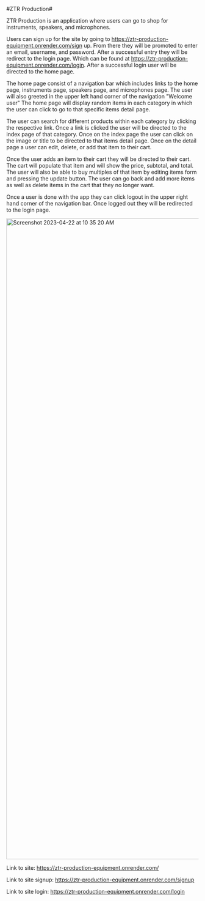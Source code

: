 #ZTR Production#

ZTR Production is an application where users can go to shop for instruments, speakers, and microphones. 

Users can sign up for the site by going to https://ztr-production-equipment.onrender.com/sign up. From there they will be promoted to enter an email, username, and password. After a successful entry they will be redirect to the login page. Which can be found at https://ztr-production-equipment.onrender.com/login. After a successful login user will be directed to the home page. 

The home page consist of a navigation bar which includes links to the home page, instruments page, speakers page, and microphones page. The user will also greeted in the upper left hand corner of the navigation "Welcome user" The home page will display random items in each category in which the user can click to go to that specific items detail page. 

The user can search for different products within each category by clicking the respective link. Once a link is clicked the user will be directed to the index page of that category. Once on the index page the user can click on the image or title to be directed to that items detail page. Once on the detail page a user can edit, delete, or add that item to their cart. 

Once the user adds an item to their cart they will be directed to their cart. The cart will populate that item and will show the price, subtotal, and total. The user will also be able to buy multiples of that item by editing items form and pressing the update button. The user can go back and add more items as well as delete items in the cart that they no longer want. 

Once a user is done with the app they can click logout in the upper right hand corner of the navigation bar. Once logged out they will be redirected to the login page. 


<img width="1676" alt="Screenshot 2023-04-22 at 10 35 20 AM" src="https://user-images.githubusercontent.com/122571827/233790948-dbbf8d05-cee2-4eb9-bca0-b8c62e52fc21.png">



Link to site: https://ztr-production-equipment.onrender.com/ 

Link to site signup: https://ztr-production-equipment.onrender.com/signup

Link to site login: https://ztr-production-equipment.onrender.com/login
